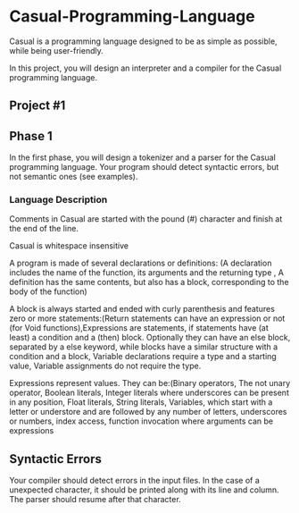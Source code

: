 # Casual-Programming-Language
Casual is a programming language designed to be as simple as possible, while being user-friendly.

In this project, you will design an interpreter and a compiler for the Casual programming language.

## Project #1

## Phase 1

In the first phase, you will design a tokenizer and a parser for the Casual programming language. Your program should detect syntactic errors, but not semantic ones (see examples).

### Language Description
Comments in Casual are started with the pound (#) character and finish at the end of the line.

Casual is whitespace insensitive

A program is made of several declarations or definitions: (A declaration includes the name of the function, its arguments and the returning type , A definition has the same contents, but also has a block, corresponding to the body of the function)


A block is always started and ended with curly parenthesis and features zero or more statements:(Return statements can have an expression or not (for Void functions),Expressions are statements, if statements have (at least) a condition and a (then) block. Optionally they can have an else block, separated by a else keyword, while blocks have a similar structure with a condition and a block, Variable declarations require a type and a starting value, Variable assignments do not require the type.
  
 Expressions represent values. They can be:(Binary operators, The not unary operator, Boolean literals, Integer literals where underscores can be present in any position, Float literals, String literals, Variables, which start with a letter or understore and are followed by any number of letters, underscores or numbers, index access, function invocation where arguments can be expressions

## Syntactic Errors
Your compiler should detect errors in the input files. In the case of a unexpected character, it should be printed along with its line and column. The parser should resume after that character.
